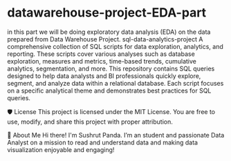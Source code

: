 # datawarehouse-project-EDA-part
in this part we will be doing exploratory data analysis (EDA) on the data prepared from Data Warehouse Project.
sql-data-analytics-project
A comprehensive collection of SQL scripts for data exploration, analytics, and reporting. These scripts cover various analyses such as database exploration, measures and metrics, time-based trends, cumulative analytics, segmentation, and more. This repository contains SQL queries designed to help data analysts and BI professionals quickly explore, segment, and analyze data within a relational database. Each script focuses on a specific analytical theme and demonstrates best practices for SQL queries.

🛡️ License
This project is licensed under the MIT License. You are free to use, modify, and share this project with proper attribution.

🌟 About Me
Hi there! I'm Sushrut Panda. I’m an student and passionate Data Analyst on a mission to read and understand data and making data visualization enjoyable and engaging!

